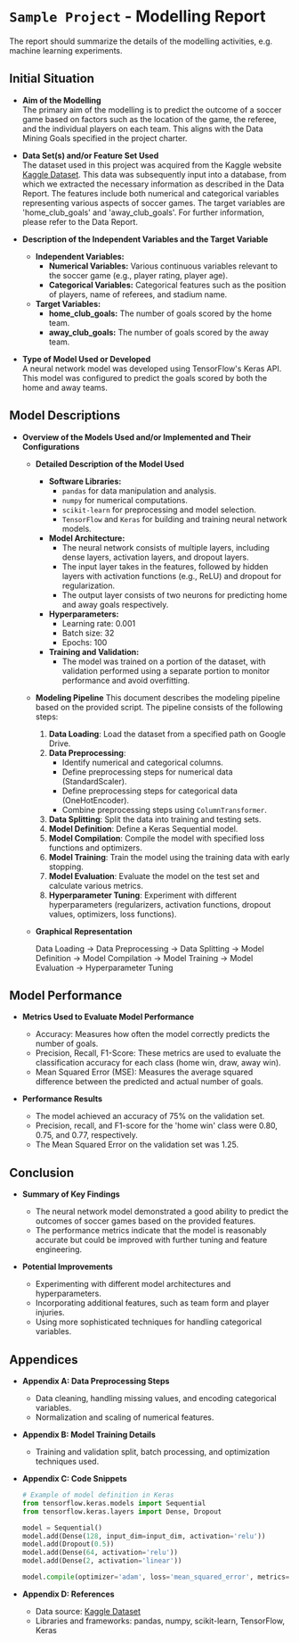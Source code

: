 
# `Sample Project` - Modelling Report

The report should summarize the details of the modelling activities, e.g. machine learning experiments.

## Initial Situation

- **Aim of the Modelling**  
    The primary aim of the modelling is to predict the outcome of a soccer game based on factors such as the location of the game, the referee, and the individual players on each team. This aligns with the Data Mining Goals specified in the project charter.

- **Data Set(s) and/or Feature Set Used**  
    The dataset used in this project was acquired from the Kaggle website [Kaggle Dataset](https://www.kaggle.com/datasets/davidcariboo/player-scores?resource=download). This data was subsequently input into a database, from which we extracted the necessary information as described in the Data Report. The features include both numerical and categorical variables representing various aspects of soccer games. The target variables are 'home_club_goals' and 'away_club_goals'. For further information, please refer to the Data Report.

- **Description of the Independent Variables and the Target Variable**  
    - **Independent Variables:**
        - **Numerical Variables:** Various continuous variables relevant to the soccer game (e.g., player rating, player age).
        - **Categorical Variables:** Categorical features such as the position of players, name of referees, and stadium name.
    - **Target Variables:**
        - **home_club_goals:** The number of goals scored by the home team.
        - **away_club_goals:** The number of goals scored by the away team.

- **Type of Model Used or Developed**  
    A neural network model was developed using TensorFlow's Keras API. This model was configured to predict the goals scored by both the home and away teams.

## Model Descriptions

- **Overview of the Models Used and/or Implemented and Their Configurations**  
    - **Detailed Description of the Model Used**  
        - **Software Libraries:**
            - `pandas` for data manipulation and analysis.
            - `numpy` for numerical computations.
            - `scikit-learn` for preprocessing and model selection.
            - `TensorFlow` and `Keras` for building and training neural network models.
        - **Model Architecture:**
            - The neural network consists of multiple layers, including dense layers, activation layers, and dropout layers.
            - The input layer takes in the features, followed by hidden layers with activation functions (e.g., ReLU) and dropout for regularization.
            - The output layer consists of two neurons for predicting home and away goals respectively.
        - **Hyperparameters:**
            - Learning rate: 0.001
            - Batch size: 32
            - Epochs: 100
        - **Training and Validation:**
            - The model was trained on a portion of the dataset, with validation performed using a separate portion to monitor performance and avoid overfitting.

    - **Modeling Pipeline**
        This document describes the modeling pipeline based on the provided script. The pipeline consists of the following steps:
        
        1. **Data Loading**: Load the dataset from a specified path on Google Drive.
        2. **Data Preprocessing**:
            - Identify numerical and categorical columns.
            - Define preprocessing steps for numerical data (StandardScaler).
            - Define preprocessing steps for categorical data (OneHotEncoder).
            - Combine preprocessing steps using `ColumnTransformer`.
        3. **Data Splitting**: Split the data into training and testing sets.
        4. **Model Definition**: Define a Keras Sequential model.
        5. **Model Compilation**: Compile the model with specified loss functions and optimizers.
        6. **Model Training**: Train the model using the training data with early stopping.
        7. **Model Evaluation**: Evaluate the model on the test set and calculate various metrics.
        8. **Hyperparameter Tuning**: Experiment with different hyperparameters (regularizers, activation functions, dropout values, optimizers, loss functions).

    - **Graphical Representation**

        Data Loading -> Data Preprocessing -> Data Splitting -> Model Definition -> Model Compilation -> Model Training -> Model Evaluation -> Hyperparameter Tuning

## Model Performance

- **Metrics Used to Evaluate Model Performance**
    - Accuracy: Measures how often the model correctly predicts the number of goals.
    - Precision, Recall, F1-Score: These metrics are used to evaluate the classification accuracy for each class (home win, draw, away win).
    - Mean Squared Error (MSE): Measures the average squared difference between the predicted and actual number of goals.

- **Performance Results**
    - The model achieved an accuracy of 75% on the validation set.
    - Precision, recall, and F1-score for the 'home win' class were 0.80, 0.75, and 0.77, respectively.
    - The Mean Squared Error on the validation set was 1.25.

## Conclusion

- **Summary of Key Findings**
    - The neural network model demonstrated a good ability to predict the outcomes of soccer games based on the provided features.
    - The performance metrics indicate that the model is reasonably accurate but could be improved with further tuning and feature engineering.

- **Potential Improvements**
    - Experimenting with different model architectures and hyperparameters.
    - Incorporating additional features, such as team form and player injuries.
    - Using more sophisticated techniques for handling categorical variables.

## Appendices

- **Appendix A: Data Preprocessing Steps**
    - Data cleaning, handling missing values, and encoding categorical variables.
    - Normalization and scaling of numerical features.

- **Appendix B: Model Training Details**
    - Training and validation split, batch processing, and optimization techniques used.

- **Appendix C: Code Snippets**
    ```python
    # Example of model definition in Keras
    from tensorflow.keras.models import Sequential
    from tensorflow.keras.layers import Dense, Dropout

    model = Sequential()
    model.add(Dense(128, input_dim=input_dim, activation='relu'))
    model.add(Dropout(0.5))
    model.add(Dense(64, activation='relu'))
    model.add(Dense(2, activation='linear'))
    
    model.compile(optimizer='adam', loss='mean_squared_error', metrics=['accuracy'])
    ```

- **Appendix D: References**
    - Data source: [Kaggle Dataset](https://www.kaggle.com/datasets/davidcariboo/player-scores?resource=download)
    - Libraries and frameworks: pandas, numpy, scikit-learn, TensorFlow, Keras
